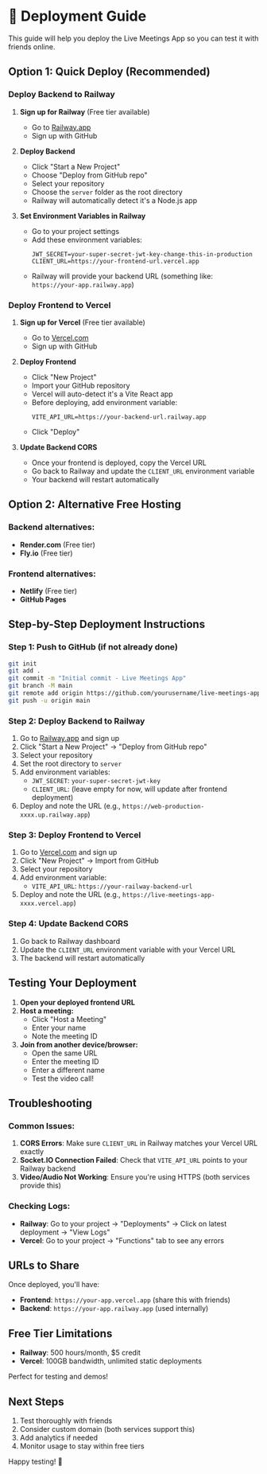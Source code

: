 # 🚀 Deployment Guide

This guide will help you deploy the Live Meetings App so you can test it with friends online.

## Option 1: Quick Deploy (Recommended)

### Deploy Backend to Railway

1. **Sign up for Railway** (Free tier available)

   - Go to [Railway.app](https://railway.app)
   - Sign up with GitHub

2. **Deploy Backend**

   - Click "Start a New Project"
   - Choose "Deploy from GitHub repo"
   - Select your repository
   - Choose the `server` folder as the root directory
   - Railway will automatically detect it's a Node.js app

3. **Set Environment Variables in Railway**
   - Go to your project settings
   - Add these environment variables:
     ```
     JWT_SECRET=your-super-secret-jwt-key-change-this-in-production
     CLIENT_URL=https://your-frontend-url.vercel.app
     ```
   - Railway will provide your backend URL (something like: `https://your-app.railway.app`)

### Deploy Frontend to Vercel

1. **Sign up for Vercel** (Free tier available)

   - Go to [Vercel.com](https://vercel.com)
   - Sign up with GitHub

2. **Deploy Frontend**

   - Click "New Project"
   - Import your GitHub repository
   - Vercel will auto-detect it's a Vite React app
   - Before deploying, add environment variable:
     ```
     VITE_API_URL=https://your-backend-url.railway.app
     ```
   - Click "Deploy"

3. **Update Backend CORS**
   - Once your frontend is deployed, copy the Vercel URL
   - Go back to Railway and update the `CLIENT_URL` environment variable
   - Your backend will restart automatically

## Option 2: Alternative Free Hosting

### Backend alternatives:

- **Render.com** (Free tier)
- **Fly.io** (Free tier)

### Frontend alternatives:

- **Netlify** (Free tier)
- **GitHub Pages**

## Step-by-Step Deployment Instructions

### Step 1: Push to GitHub (if not already done)

```bash
git init
git add .
git commit -m "Initial commit - Live Meetings App"
git branch -M main
git remote add origin https://github.com/yourusername/live-meetings-app.git
git push -u origin main
```

### Step 2: Deploy Backend to Railway

1. Go to [Railway.app](https://railway.app) and sign up
2. Click "Start a New Project" → "Deploy from GitHub repo"
3. Select your repository
4. Set the root directory to `server`
5. Add environment variables:
   - `JWT_SECRET`: `your-super-secret-jwt-key`
   - `CLIENT_URL`: (leave empty for now, will update after frontend deployment)
6. Deploy and note the URL (e.g., `https://web-production-xxxx.up.railway.app`)

### Step 3: Deploy Frontend to Vercel

1. Go to [Vercel.com](https://vercel.com) and sign up
2. Click "New Project" → Import from GitHub
3. Select your repository
4. Add environment variable:
   - `VITE_API_URL`: `https://your-railway-backend-url`
5. Deploy and note the URL (e.g., `https://live-meetings-app-xxxx.vercel.app`)

### Step 4: Update Backend CORS

1. Go back to Railway dashboard
2. Update the `CLIENT_URL` environment variable with your Vercel URL
3. The backend will restart automatically

## Testing Your Deployment

1. **Open your deployed frontend URL**
2. **Host a meeting:**
   - Click "Host a Meeting"
   - Enter your name
   - Note the meeting ID
3. **Join from another device/browser:**
   - Open the same URL
   - Enter the meeting ID
   - Enter a different name
   - Test the video call!

## Troubleshooting

### Common Issues:

1. **CORS Errors**: Make sure `CLIENT_URL` in Railway matches your Vercel URL exactly
2. **Socket.IO Connection Failed**: Check that `VITE_API_URL` points to your Railway backend
3. **Video/Audio Not Working**: Ensure you're using HTTPS (both services provide this)

### Checking Logs:

- **Railway**: Go to your project → "Deployments" → Click on latest deployment → "View Logs"
- **Vercel**: Go to your project → "Functions" tab to see any errors

## URLs to Share

Once deployed, you'll have:

- **Frontend**: `https://your-app.vercel.app` (share this with friends)
- **Backend**: `https://your-app.railway.app` (used internally)

## Free Tier Limitations

- **Railway**: 500 hours/month, $5 credit
- **Vercel**: 100GB bandwidth, unlimited static deployments

Perfect for testing and demos!

## Next Steps

1. Test thoroughly with friends
2. Consider custom domain (both services support this)
3. Add analytics if needed
4. Monitor usage to stay within free tiers

Happy testing! 🎉
